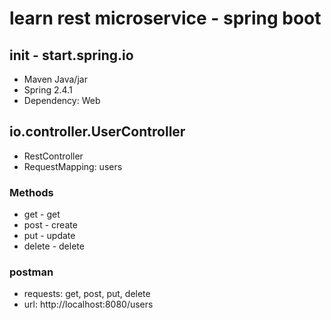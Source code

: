 # learn rest microservice - spring boot 
## init - start.spring.io
* Maven Java/jar
* Spring 2.4.1
* Dependency: Web

## io.controller.UserController
* RestController 
* RequestMapping: users
### Methods
* get - get
* post - create
* put - update
* delete - delete
### postman 
* requests: get, post, put, delete
* url: http://localhost:8080/users
